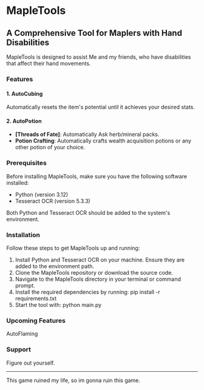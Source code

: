 # MapleTools

## A Comprehensive Tool for Maplers with Hand Disabilities
MapleTools is designed to assist Me and my friends, who have disabilities that affect their hand movements.

### Features
#### 1. AutoCubing
Automatically resets the item's potential until it achieves your desired stats.

#### 2. AutoPotion
- **[Threads of Fate]**: Automatically Ask herb/mineral packs.
- **Potion Crafting**: Automatically crafts wealth acquisition potions or any other potion of your choice.

### Prerequisites
Before installing MapleTools, make sure you have the following software installed:
- Python (version 3.12)
- Tesseract OCR (version 5.3.3)

Both Python and Tesseract OCR should be added to the system's environment.

### Installation
Follow these steps to get MapleTools up and running:

1. Install Python and Tesseract OCR on your machine. Ensure they are added to the environment path.
2. Clone the MapleTools repository or download the source code.
3. Navigate to the MapleTools directory in your terminal or command prompt.
4. Install the required dependencies by running:
pip install -r requirements.txt
5. Start the tool with:
python main.py

### Upcoming Features
AutoFlaming

### Support
Figure out yourself.

---
This game ruined my life, so im gonna ruin this game.
